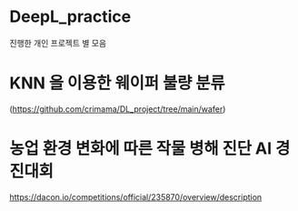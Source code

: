 # DeepL_practice
진행한 개인 프로젝트 별 모음 

# KNN 을 이용한 웨이퍼 불량 분류 
(https://github.com/crimama/DL_project/tree/main/wafer)


# 농업 환경 변화에 따른 작물 병해 진단 AI 경진대회
https://dacon.io/competitions/official/235870/overview/description
